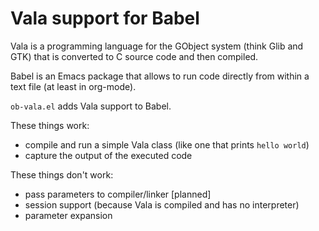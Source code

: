 Vala support for Babel
======================

Vala is a programming language for the GObject system (think Glib and
GTK) that is converted to C source code and then compiled.

Babel is an Emacs package that allows to run code directly from within
a text file (at least in org-mode).

`ob-vala.el` adds Vala support to Babel.

These things work:

- compile and run a simple Vala class (like one that prints `hello world`)
- capture the output of the executed code

These things don't work:

- pass parameters to compiler/linker [planned]
- session support (because Vala is compiled and has no interpreter)
- parameter expansion
